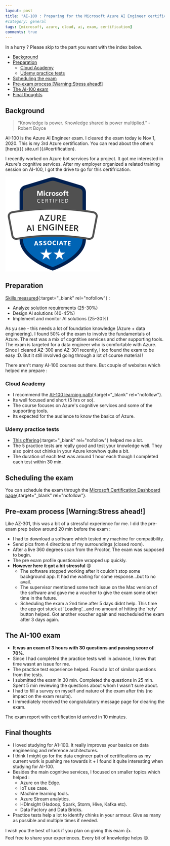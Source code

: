 ```yaml
---
layout: post
title: "AI-100 : Preparing for the Microsoft Azure AI Engineer certification"
#category: general
tags: [microsoft, azure, cloud, ai, exam, certification]
comments: true
---
```

In a hurry ? Please skip to the part you want with the index below.
<!-- TOC -->

- [Background](#background)
- [Preparation](#preparation)
  - [Cloud Academy](#cloud-academy)
  - [Udemy practice tests](#udemy-practice-tests)
- [Scheduling the exam](#scheduling-the-exam)
- [Pre-exam process [Warning:Stress ahead!]](#pre-exam-process-warningstress-ahead)
- [The AI-100 exam](#the-ai-100-exam)
- [Final thoughts](#final-thoughts)

<!-- /TOC -->
## Background

> “Knowledge is power. Knowledge shared is power multiplied.” - Robert Boyce

AI-100 is the Azure AI Engineer exam. I cleared the exam today ie Nov 1, 2020.
This is my 3rd Azure certification. You can read about the others [here]({{ site.url }}/#certification).

I recently worked on Azure bot services for a project. It got me interested in Azure's cognitive services.
After my employer organized a related training session on AI-100, I got the drive to go for this certifrication.

<img src="/assets/images/certifications/azure-ai-engineer.png" width="300" height="300"/>

## Preparation

[Skills measured](https://docs.microsoft.com/en-us/learn/certifications/exams/ai-100){:target="_blank" rel="nofollow"} :

- Analyze solution requirements (25-30%)
- Design AI solutions (40-45%)
- Implement and monitor AI solutions (25-30%)

As yu see - this needs a lot of foundation knowledge (Azure + data engineering). I found 50% of the exam to involve the fundamentals of Azure. The rest was a mix of cogntitive services and other supporting tools.
The exam is targeted for a data engineer who is comfortable with Azure. Since I cleared AZ-300 and AZ-301 recently, I too found the exam to be easy :D.
But it still involved going through a lot of course material !

There aren't many AI-100 courses out there. But couple of  websites which helped me prepare :

### Cloud Academy

- I recommend the [AI-100 learning path](https://cloudacademy.com/learning-paths/ai-100-exam-preparation-designing-and-implementing-an-azure-ai-solution-1-1334/){:target="_blank" rel="nofollow"}.
- Its well focused and short (5 hrs or so).
- The course focuses on Azure's cognitive services and some of the supporting tools.
- Its expected for the audience to know the basics of Azure.

### Udemy practice tests

- [This offering](https://www.udemy.com/course/ai-100-designing-and-implement-azure-ai-solution-exam-prep-certacademy/learn/quiz/4953126){:target="_blank" rel="nofollow"} helped me a lot.
- The 5 practice tests are really good and test your knowledge well. They also point out chinks in your Azure knowhow quite a bit.
- The duration of each test was around 1 hour each though I completed each test within 30 min.

## Scheduling the exam

You can schedule the exam through the [Microsoft Certification Dashboard page](https://www.microsoft.com/en-us/learning/dashboard.aspx){:target="_blank" rel="nofollow"}.

## Pre-exam process [Warning:Stress ahead!]

Like AZ-301, this was a bit of a stressful experience for me.
I did the pre-exam prep below around 20 min before the exam :

- I had to download a software which tested my machine for compatibility.
- Send pics from 4 directions of my surroundings (closed room).
- After a live 360 degrees scan from the Proctor, The exam was supposed to begin.
- The pre exam profile questionaire wrapped up quickly.
- **However here it got a bit stressful** :weary:
  - The software stopped working after it couldn't stop some background app. It had me waiting for some response...but to no avail.
  - The supervisor mentioned some tech issue on the Mac version of the software and gave me a voucher to give the exam some other time in the future.
  - Scheduling the exam a 2nd time after 5 days didnt help. This time the app got stuck at 'Loading'...and no amount of hitting the 'rety' button helped. Got another voucher again and rescheduled the exam after 3 days again.

## The AI-100 exam

- **It was an exam of 3 hours with 30 questions and passing score of 70%**.
- Since I had completed the practice tests well in advance, I knew that time wasnt an issue for me.
- The practice test experience helped. Found a lot of similar questions from the tests.
- I submitted the exam in 30 min. Completed the questions in 25 min. Spent 5 min reviewing the questions about whom I wasn't sure about.
- I had to fill a survey on myself and nature of the exam after this (no impact on the exam results).
- I immediately received the congratulatory message page for clearing the exam.

The exam report with certification id arrived in 10 minutes.

## Final thoughts

- I loved studying for A1-100. It really improves your basics on data engineering and reference architectures.
- I think I might go for the data engineer path of certifications as my current work is pushing me towards it + I found it quite interesting when studying for AI-100.
- Besides the main cognitive services, I focused on smaller topics which helped :
  - Azure on the Edge.
  - IoT use case.
  - Machine learning tools.
  - Azure Stream analytics.
  - HDInsight (Hadoop, Spark, Storm, Hive, Kafka etc).
  - Data Factory and Data Bricks.
- Practice tests help a lot to identify chinks in your armour. Give as many as possible and multiple times if needed.

I wish you the best of luck if you plan on giving this exam :thumbsup:.
<br/>Feel free to share your experiences. Every bit of knowledge helps :blush:.
